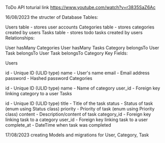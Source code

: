 ToDo API 
toturial link https://www.youtube.com/watch?v=r3835SaZ6Ac

16/08/2023 the structer of Database Tables:

Users table - stores user accounts
Categories table - stores categories created by users
Tasks table - stores todo tasks created by users
Relationships:

User hasMany Categories
User hasMany Tasks
Category belongsTo User
Task belongsTo User
Task belongsTo Category
Key Fields:

Users

id - Unique ID (ULID type)
name - User's name
email - Email address
password - Hashed password
Categories

id - Unique ID (ULID type)
name - Name of category
user_id - Foreign key linking category to a user
Tasks

id - Unique ID (ULID type)
title - Title of the task
status - Status of task (enum using Status class)
priority - Priority of task (enum using Priority class)
content - Description/content of task
category_id - Foreign key linking task to a category
user_id - Foreign key linking task to a user
complete_at - DateTime when task was completed


17/08/2023   creating Models and migrations for User, Category, Task
